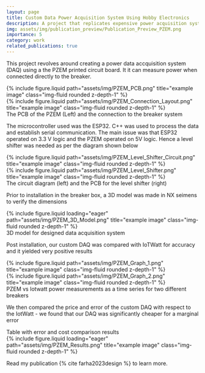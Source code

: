```yaml
---
layout: page
title: Custom Data Power Acquisition System Using Hobby Electronics
description: A project that replicates expensive power acquisition systems' accuracy at a lower price
img: assets/img/publication_preview/Publication_Preview_PZEM.png
importance: 5
category: work
related_publications: true
---
```


This project revolves around creating a power data accquisition system (DAQ) using a the PZEM printed circuit board. It it can measure power when connected directly to the breaker.

<div class="row justify-content-sm-center">
    <div class="col-sm mt-3 mt-md-0">
        {% include figure.liquid path="assets/img/PZEM_PCB.png" title="example image" class="img-fluid rounded z-depth-1" %}
    </div>
    <div class="col-sm mt-3 mt-md-0">
        {% include figure.liquid path="assets/img/PZEM_Connection_Layout.png" title="example image" class="img-fluid rounded z-depth-1" %}
    </div>
</div>
<div class="caption">
    The PCB of the PZEM (Left) and the connection to the breaker system
</div>

The microcontroller used was the ESP32. C++ was used to process the data and establish serial communication. The main issue was that ESP32 operated on 3.3 V logic and the PZEM operated on 5V logic. Hence a level shifter was needed as per the diagram shown below

<div class="row justify-content-sm-center">
    <div class="col-sm mt-3 mt-md-0">
        {% include figure.liquid path="assets/img/PZEM_Level_Shifter_Circuit.png" title="example image" class="img-fluid rounded z-depth-1" %}
    </div>
    <div class="col-sm mt-3 mt-md-0">
        {% include figure.liquid path="assets/img/PZEM_Level_Shifter.png" title="example image" class="img-fluid rounded z-depth-1" %}
    </div>
</div>
<div class="caption">
    The circuit diagram (left) and the PCB for the level shifter (right)
</div>

Prior to installation in the breaker box, a 3D model was made in NX seimens to verify the dimensions

<div class="row">
    <div class="col-sm mt-3 mt-md-0">
        {% include figure.liquid loading="eager" path="assets/img/PZEM_3D_Model.png" title="example image" class="img-fluid rounded z-depth-1" %}
    </div>
</div>
<div class="caption">
    3D model for designed data acquisition system
</div>

Post installation, our custom DAQ was compared with IoTWatt for accuracy and it yielded very positive results

<div class="row justify-content-sm-center">
    <div class="col-sm mt-3 mt-md-0">
        {% include figure.liquid path="assets/img/PZEM_Graph_1.png" title="example image" class="img-fluid rounded z-depth-1" %}
    </div>
    <div class="col-sm mt-3 mt-md-0">
        {% include figure.liquid path="assets/img/PZEM_Graph_2.png" title="example image" class="img-fluid rounded z-depth-1" %}
    </div>
</div>
<div class="caption">
    PZEM vs Iotwatt power measurements as a time series for two different breakers
</div>

We then compared the price and error of the custom DAQ with respect to the IotWatt - we found that our DAQ was significantly cheaper for a marginal error

<div class="caption">
    Table with error and cost comparison results
</div>
<div class="row">
    <div class="col-sm mt-3 mt-md-0">
        {% include figure.liquid loading="eager" path="assets/img/PZEM_Results.png" title="example image" class="img-fluid rounded z-depth-1" %}
    </div>
</div>

Read my publication {% cite farha2023design %} to learn more.

